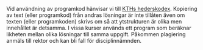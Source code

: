 Vid användning av programkod hänvisar vi till [KTHs hederskodex](https://www.kth.se/eecs/utbildning/hederskodex).
Kopiering av text (eller programkod) från andras lösningar är inte tillåten även om texten (eller programkoden) skrivs om så att ytstrukturen är olika men innehållet är detsamma. I vissa kurser används ett program som beräknar likheten mellan olika lösningar till samma uppgift. Påkommen plagiering anmäls till rektor och kan bli fall för disciplinnämnden.

